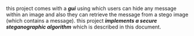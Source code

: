 this project comes with a **_gui_** using which users can hide any message within an image and also they can retrieve the message from a stego image (which contains a message). this project **_implements a secure steganographic algorithm_** which is described in this document.
